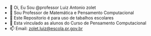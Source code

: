 - 👋 Oi, Eu Sou @professor Luiz Antonio zolet
- 👀 Sou Professor de Matemática e Pensamento Computacional
- 🌱 Este Repositorio é para uso de tabalhos escolares
- 💞️ Esta vinculado as alunos do Curso de Pensamento Computacional
- 📫 Email: zolet.luiz@escola.pr.gov.br
